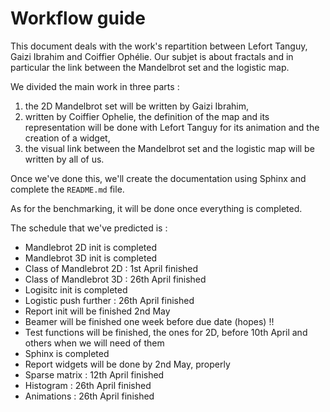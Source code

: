 # Workflow guide

This document deals with the work's repartition between Lefort Tanguy, Gaizi Ibrahim and Coiffier Ophélie.
Our subjet is about fractals and in particular the link between the Mandelbrot set and the logistic map.

We divided the main work in three parts :

1. the 2D Mandelbrot set will be written by Gaizi Ibrahim,
2. written by Coiffier Ophelie, the definition of the map and its representation will be done with Lefort Tanguy for its animation and the creation of a widget,
3. the visual link between the Mandelbrot set and the logistic map will be written by all of us.

Once we've done this, we'll create the documentation using Sphinx and complete the `README.md` file.

As for the benchmarking, it will be done once everything is completed. 

The schedule that we've predicted is :

- Mandlebrot 2D init is completed
- Mandlebrot 3D init is completed
- Class of Mandlebrot 2D : 1st April finished
- Class of Mandlebrot 3D : 26th April finished
- Logisitc init is completed
- Logistic push further : 26th April finished
- Report init will be finished 2nd May
- Beamer will be finished one week before due date (hopes) !!
- Test functions will be finished, the ones for 2D, before 10th April and others when we will need of them
- Sphinx is completed
- Report widgets will be done by 2nd May, properly
- Sparse matrix : 12th April finished
- Histogram : 26th April finished
- Animations : 26th April finished
